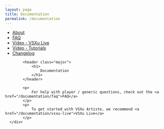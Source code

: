 ```yaml
---
layout: page
title: Documentation
permalink: /documentation
---
```

<div id="main" class="alt">
    <section id="one">
        <div class="inner">
            <ul class="actions horizontal">
                <li>
                    <a href="/documentation" class="button special">
                        About
                    </a>
                </li>
                <li>
                    <a href="/documentation/faq" class="button">
                        FAQ
                    </a>
                </li>
                <li>
                    <a href="/documentation/vsxu-live" class="button">
                        Video - VSXu Live
                    </a>
                </li>
                <li>
                    <a href="/documentation/video-tutorials" class="button">
                        Video - Tutorials
                    </a>
                </li>
                <li>
                    <a href="/documentation/changelog" class="button">
                        Changelog
                    </a>
                </li>
            </ul>
            
            <header class="major">
                <h1>
                    Documentation
                </h1>
            </header>

            <p>
                For help with player / generic questions, check out the <a href="/documentation/faq">FAQ</a>
            </p>
            <p>
                To get started with VSXu Artiste, we recommend <a href="/documentation/vsxu-live">VSXu Live</a>
            </p>
      </div>
  </section>
</div>
